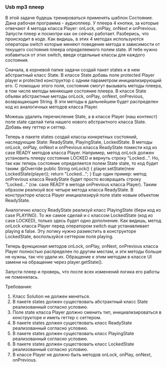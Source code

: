 
###  Usb mp3 плеер

В этой задаче будешь тренироваться применять шаблон Состояние.
Дана рабочая программа - аудиоплеер.
У плеера 4 кнопки, за которые отвечают 4 метода класса Player: onLock, onPlay, onNext и onPrevious.
Запусти плеер и посмотри как он сейчас работает. Разберись, что происходит в коде.
Как видишь, в этих 4 методах используются операторы switch которые меняют поведение метода в зависимости
от текущего состояния плеера определяемого полем state.
И тебе нужно избавиться от этих switch, введя отдельные классы для каждого состояния.

Сначала, в корневой папке задачи создай пакет states и в нем абстрактный класс State.
В классе State добавь поле protected Player player и protected конструктор с одним параметром инициализирующий его.
С помощью этого поля, состояния смогут вызывать методы плеера, в том числе методы меняющие состояние плеера.
В классе State объяви абстрактные методы onLock, onPlay, onNext, onPrevious, возвращающие String.
В эти методы в дальнейшем будет распределен код из аналогичных методов класса Player.

Можешь удалить перечисление State, а в классе Player (наш контекст) поле state сделай типа нашего нового абстрактного
класса State. Добавь ему геттер и сеттер.

Теперь в пакете states создай классы конкретных состояний, наследующие State: ReadyState, PlayingState, LockedState.
В методы onLock, onPlay, onNext и onPrevious класса ReadyState помести код из case READY методов класса Player.
Например, метод onLock должен установить плееру состояние LOCKED и вернуть строку &quot;Locked...&quot;. Но, так как теперь
состояние определяется полем State state, то код будет таким:
@Override
public String onLock() {
player.setState(new LockedState(player));
return &quot;Locked...&quot;;
}
Еще один пример: метод onPrevious класса ReadyState будет просто возвращать строку &quot;Locked...&quot;
(см. case READY в методе onPrevious класса Player). Таким образом реализуй все четыре метода класса ReadyState.
В конструкторе класса Player инициализируй поле state новым объектом ReadyState.

Аналогично классу ReadyState реализуй класс PlayingState (бери код из case PLAYING).
То же самое сделай и с классом LockedState (код из case LOCKED), только здесь будет одно дополнение.
Как видишь, метод onLock класса Player перед оператором switch еще устанавливает playing в false.
Эту логику нужно разместить в конструкторе LockedState, воспользуйся сеттером поля playing.

Теперь функционал методов onLock, onPlay, onNext, onPrevious класса Player полностью распределен по другим местам,
и эти методы больше не нужны, так что удали их.
Обращение к этим методам в классе UI замени на обращение через player.getState().

Запусти плеер и проверь, что после всех изменений логика его работы не поменялась.


Требования:
1.	Класс Solution не должен меняться.
2.	В пакете states должен существовать абстрактный класс State реализованный согласно условию.
3.	Поле state класса Player должно сменить тип, инициализироваться в конструкторе и иметь геттер с сеттером.
4.	В пакете states должен существовать класс ReadyState реализованный согласно условию.
5.	В пакете states должен существовать класс PlayingState реализованный согласно условию.
6.	В пакете states должен существовать класс LockedState реализованный согласно условию.
7.	В классе Player не должно быть методов onLock, onPlay, onNext, onPrevious.


